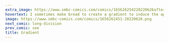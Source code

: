```yaml
---
extra_image: https://www.smbc-comics.com/comics/165626254220220626after.png
hovertext: I sometimes make bread to create a gradient to induce the appearance of the wife.
image: https://www.smbc-comics.com/comics/1656262451-20220626.png
next_comic: long-division
prev_comic: see
title: Gradient
---
```


